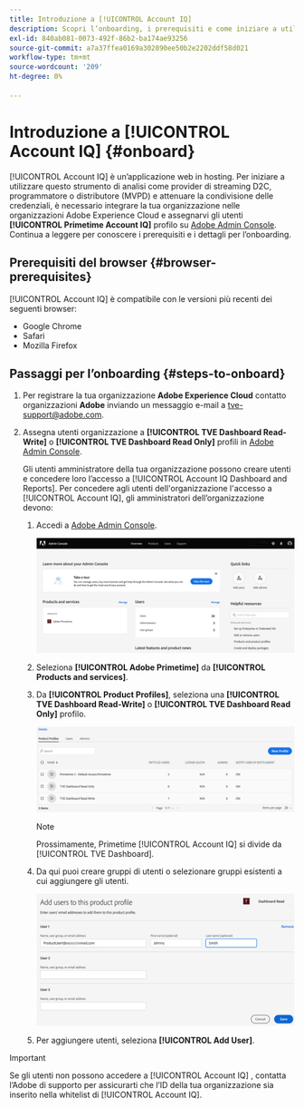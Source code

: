 ```yaml
---
title: Introduzione a [!UICONTROL Account IQ]
description: Scopri l’onboarding, i prerequisiti e come iniziare a utilizzare [!UICONTROL Account IQ].
exl-id: 840ab081-0073-492f-86b2-ba174ae93256
source-git-commit: a7a37ffea0169a302890ee50b2e2202ddf58d021
workflow-type: tm+mt
source-wordcount: '209'
ht-degree: 0%

---
```


# Introduzione a [!UICONTROL Account IQ] {#onboard}

[!UICONTROL Account IQ] è un’applicazione web in hosting. Per iniziare a utilizzare questo strumento di analisi come provider di streaming D2C, programmatore o distributore (MVPD) e attenuare la condivisione delle credenziali, è necessario integrare la tua organizzazione nelle organizzazioni Adobe Experience Cloud e assegnarvi gli utenti **[!UICONTROL Primetime Account IQ]** profilo su [Adobe Admin Console](https://adminconsole.adobe.com/). Continua a leggere per conoscere i prerequisiti e i dettagli per l’onboarding.

## Prerequisiti del browser {#browser-prerequisites}

[!UICONTROL Account IQ] è compatibile con le versioni più recenti dei seguenti browser:

* Google Chrome
* Safari
* Mozilla Firefox

## Passaggi per l’onboarding {#steps-to-onboard}

1. Per registrare la tua organizzazione **Adobe Experience Cloud** contatto organizzazioni **Adobe** inviando un messaggio e-mail a tve-support@adobe.com.

1. Assegna utenti organizzazione a **[!UICONTROL TVE Dashboard Read-Write]** o **[!UICONTROL TVE Dashboard Read Only]** profili in [Adobe Admin Console](https://adminconsole.adobe.com/).

   Gli utenti amministratore della tua organizzazione possono creare utenti e concedere loro l’accesso a [!UICONTROL Account IQ Dashboard and Reports]. Per concedere agli utenti dell&#39;organizzazione l&#39;accesso a [!UICONTROL Account IQ], gli amministratori dell’organizzazione devono:

   1. Accedi a [Adobe Admin Console](https://adminconsole.adobe.com/).


      ![](assets/admin-console.png)

   1. Seleziona **[!UICONTROL Adobe Primetime]** da **[!UICONTROL Products and services]**.

   1. Da **[!UICONTROL Product Profiles]**, seleziona una **[!UICONTROL TVE Dashboard Read-Write]** o **[!UICONTROL TVE Dashboard Read Only]** profilo.

      ![](assets/product-profiles.png)

      >[!NOTE]
      >
      >Prossimamente, Primetime [!UICONTROL Account IQ] si divide da [!UICONTROL TVE Dashboard].

   1. Da qui puoi creare gruppi di utenti o selezionare gruppi esistenti a cui aggiungere gli utenti.

      ![](assets/add-users-2profile.png)

   1. Per aggiungere utenti, seleziona **[!UICONTROL Add User]**.

>[!IMPORTANT]
>
>Se gli utenti non possono accedere a [!UICONTROL Account IQ] , contatta l’Adobe di supporto per assicurarti che l’ID della tua organizzazione sia inserito nella whitelist di [!UICONTROL Account IQ].
